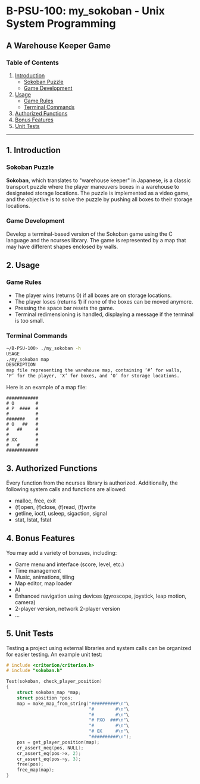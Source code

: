 # B-PSU-100: my_sokoban - Unix System Programming

## A Warehouse Keeper Game

### Table of Contents
1. [Introduction](#introduction)
   - [Sokoban Puzzle](#sokoban-puzzle)
   - [Game Development](#game-development)
2. [Usage](#usage)
   - [Game Rules](#game-rules)
   - [Terminal Commands](#terminal-commands)
3. [Authorized Functions](#authorized-functions)
4. [Bonus Features](#bonus-features)
5. [Unit Tests](#unit-tests)

---

## 1. Introduction

### Sokoban Puzzle

**Sokoban**, which translates to "warehouse keeper" in Japanese, is a classic transport puzzle where the player maneuvers boxes in a warehouse to designated storage locations. The puzzle is implemented as a video game, and the objective is to solve the puzzle by pushing all boxes to their storage locations.

### Game Development

Develop a terminal-based version of the Sokoban game using the C language and the ncurses library. The game is represented by a map that may have different shapes enclosed by walls.

## 2. Usage

### Game Rules

- The player wins (returns 0) if all boxes are on storage locations.
- The player loses (returns 1) if none of the boxes can be moved anymore.
- Pressing the space bar resets the game.
- Terminal redimensioning is handled, displaying a message if the terminal is too small.

### Terminal Commands

```bash
∼/B-PSU-100> ./my_sokoban -h
USAGE
./my_sokoban map
DESCRIPTION
map file representing the warehouse map, containing ‘#’ for walls,
‘P’ for the player, ‘X’ for boxes, and ‘O’ for storage locations.
```

Here is an example of a map file:
```
############
# O        #
# P  ####  #
#          #
#######    #
# O   ##   #
#   ##     #
#          #
# XX       #
#   #      #
############
```

## 3. Authorized Functions

Every function from the ncurses library is authorized. Additionally, the following system calls and functions are allowed:

- malloc, free, exit
- (f)open, (f)close, (f)read, (f)write
- getline, ioctl, usleep, sigaction, signal
- stat, lstat, fstat

## 4. Bonus Features

You may add a variety of bonuses, including:

- Game menu and interface (score, level, etc.)
- Time management
- Music, animations, tiling
- Map editor, map loader
- AI
- Enhanced navigation using devices (gyroscope, joystick, leap motion, camera)
- 2-player version, network 2-player version
- ...

## 5. Unit Tests

Testing a project using external libraries and system calls can be organized for easier testing. An example unit test:

```c
# include <criterion/criterion.h>
# include "sokoban.h"

Test(sokoban, check_player_position)
{
    struct sokoban_map *map;
    struct position *pos;
    map = make_map_from_string("##########\n"\
                               "#        #\n"\
                               "#        #\n"\
                               "# PXO  ###\n"\
                               "#        #\n"\
                               "# OX     #\n"\
                               "##########\n");
    pos = get_player_position(map);
    cr_assert_neq(pos, NULL);
    cr_assert_eq(pos->x, 2);
    cr_assert_eq(pos->y, 3);
    free(pos);
    free_map(map);
}
```